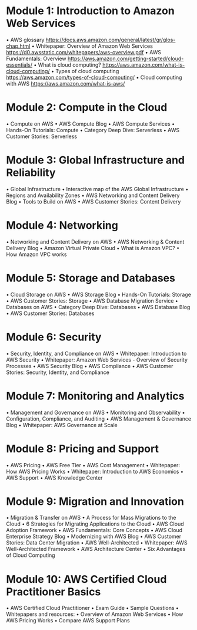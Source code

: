 # Module 1: Introduction to Amazon Web Services
•	AWS glossary https://docs.aws.amazon.com/general/latest/gr/glos-chap.html
•	Whitepaper: Overview of Amazon Web Services https://d0.awsstatic.com/whitepapers/aws-overview.pdf
•	AWS Fundamentals: Overview https://aws.amazon.com/getting-started/cloud-essentials/
•	What is cloud computing? https://aws.amazon.com/what-is-cloud-computing/
•	Types of cloud computing https://aws.amazon.com/types-of-cloud-computing/
•	Cloud computing with AWS https://aws.amazon.com/what-is-aws/

# Module 2: Compute in the Cloud
•	Compute on AWS
•	AWS Compute Blog
•	AWS Compute Services
•	Hands-On Tutorials: Compute
•	Category Deep Dive: Serverless
•	AWS Customer Stories: Serverless

# Module 3: Global Infrastructure and Reliability
•	Global Infrastructure
•	Interactive map of the AWS Global Infrastructure
•	Regions and Availability Zones
•	AWS Networking and Content Delivery Blog
•	Tools to Build on AWS
•	AWS Customer Stories: Content Delivery

# Module 4: Networking
•	Networking and Content Delivery on AWS
•	AWS Networking & Content Delivery Blog
•	Amazon Virtual Private Cloud
•	What is Amazon VPC?
•	How Amazon VPC works

# Module 5: Storage and Databases
•	Cloud Storage on AWS
•	AWS Storage Blog
•	Hands-On Tutorials: Storage
•	AWS Customer Stories: Storage
•	AWS Database Migration Service
•	Databases on AWS
•	Category Deep Dive: Databases
•	AWS Database Blog
•	AWS Customer Stories: Databases

# Module 6: Security
•	Security, Identity, and Compliance on AWS
•	Whitepaper: Introduction to AWS Security
•	Whitepaper: Amazon Web Services - Overview of Security Processes
•	AWS Security Blog
•	AWS Compliance
•	AWS Customer Stories: Security, Identity, and Compliance

# Module 7: Monitoring and Analytics
•	Management and Governance on AWS
•	Monitoring and Observability
•	Configuration, Compliance, and Auditing
•	AWS Management & Governance Blog
•	Whitepaper: AWS Governance at Scale

# Module 8: Pricing and Support
•	AWS Pricing
•	AWS Free Tier
•	AWS Cost Management
•	Whitepaper: How AWS Pricing Works
•	Whitepaper: Introduction to AWS Economics
•	AWS Support
•	AWS Knowledge Center

# Module 9: Migration and Innovation
•	Migration & Transfer on AWS
•	A Process for Mass Migrations to the Cloud
•	6 Strategies for Migrating Applications to the Cloud
•	AWS Cloud Adoption Framework
•	AWS Fundamentals: Core Concepts
•	AWS Cloud Enterprise Strategy Blog
•	Modernizing with AWS Blog
•	AWS Customer Stories: Data Center Migration
•	AWS Well-Architected
•	Whitepaper: AWS Well-Architected Framework
•	AWS Architecture Center
•	Six Advantages of Cloud Computing

# Module 10: AWS Certified Cloud Practitioner Basics
•	AWS Certified Cloud Practitioner
•	Exam Guide
•	Sample Questions
•	Whitepapers and resources:
•	Overview of Amazon Web Services
•	How AWS Pricing Works
•	Compare AWS Support Plans
